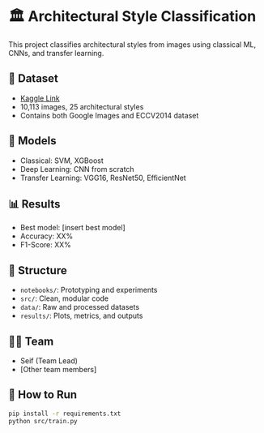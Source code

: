 # 🏛️ Architectural Style Classification

This project classifies architectural styles from images using classical ML, CNNs, and transfer learning.

## 📁 Dataset
- [Kaggle Link](https://www.kaggle.com/datasets/dumitrux/architectural-styles-dataset)
- 10,113 images, 25 architectural styles
- Contains both Google Images and ECCV2014 dataset

## 🧪 Models
- Classical: SVM, XGBoost
- Deep Learning: CNN from scratch
- Transfer Learning: VGG16, ResNet50, EfficientNet

## 📊 Results
- Best model: [insert best model]
- Accuracy: XX%
- F1-Score: XX%

## 📂 Structure
- `notebooks/`: Prototyping and experiments
- `src/`: Clean, modular code
- `data/`: Raw and processed datasets
- `results/`: Plots, metrics, and outputs

## 👨‍💻 Team
- Seif (Team Lead)
- [Other team members]

## 🚀 How to Run
```bash
pip install -r requirements.txt
python src/train.py
